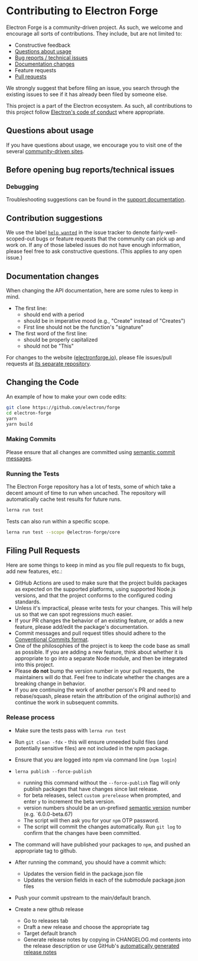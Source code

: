 # Contributing to Electron Forge

Electron Forge is a community-driven project. As such, we welcome and encourage all sorts of
contributions. They include, but are not limited to:

- Constructive feedback
- [Questions about usage](#questions-about-usage)
- [Bug reports / technical issues](#before-opening-bug-reportstechnical-issues)
- [Documentation changes](#documentation-changes)
- Feature requests
- [Pull requests](#filing-pull-requests)

We strongly suggest that before filing an issue, you search through the existing issues to see
if it has already been filed by someone else.

This project is a part of the Electron ecosystem. As such, all contributions to this project follow
[Electron's code of conduct](https://github.com/electron/electron/blob/main/CODE_OF_CONDUCT.md)
where appropriate.

## Questions about usage

If you have questions about usage, we encourage you to visit one of the several [community-driven
sites](https://github.com/electron/electron#community).

## Before opening bug reports/technical issues

### Debugging

Troubleshooting suggestions can be found in the [support
documentation](https://github.com/electron/forge/blob/main/SUPPORT.md#troubleshooting).

## Contribution suggestions

We use the label [`help wanted`](https://github.com/electron/forge/issues?q=is%3Aopen+is%3Aissue+label%3A%22help+wanted%22)
in the issue tracker to denote fairly-well-scoped-out bugs or feature requests that the community
can pick up and work on. If any of those labeled issues do not have enough information, please feel
free to ask constructive questions. (This applies to any open issue.)

## Documentation changes

When changing the API documentation, here are some rules to keep in mind.

- The first line:
  - should end with a period
  - should be in imperative mood (e.g., "Create" instead of "Creates")
  - First line should not be the function's "signature"
- The first word of the first line:
  - should be properly capitalized
  - should not be "This"

For changes to the website ([electronforge.io](https://www.electronforge.io)), please file
issues/pull requests at [its separate repository](https://github.com/electron-forge/electron-forge-docs).

## Changing the Code

An example of how to make your own code edits:

```bash
git clone https://github.com/electron/forge
cd electron-forge
yarn
yarn build
```

### Making Commits

Please ensure that all changes are committed using [semantic commit messages](https://github.com/bcoe/conventional-changelog-standard/blob/master/convention.md).

### Running the Tests

The Electron Forge repository has a lot of tests, some of which take a decent
amount of time to run when uncached. The repository will automatically cache test results for future runs.

```bash
lerna run test
```

Tests can also run within a specific scope.

```bash
lerna run test --scope @electron-forge/core
```

## Filing Pull Requests

Here are some things to keep in mind as you file pull requests to fix bugs, add new features, etc.:

- GitHub Actions are used to make sure that the project builds packages as expected on the
  supported platforms, using supported Node.js versions, and that the project conforms to the
  configured coding standards.
- Unless it's impractical, please write tests for your changes. This will help us so that we can
  spot regressions much easier.
- If your PR changes the behavior of an existing feature, or adds a new feature, please add/edit
  the package's documentation.
- Commit messages and pull request titles should adhere to the [Conventional Commits
  format](https://www.conventionalcommits.org/en/v1.0.0/).
- One of the philosophies of the project is to keep the code base as small as possible. If you are
  adding a new feature, think about whether it is appropriate to go into a separate Node module,
  and then be integrated into this project.
- Please **do not** bump the version number in your pull requests, the maintainers will do that.
  Feel free to indicate whether the changes are a breaking change in behavior.
- If you are continuing the work of another person's PR and need to rebase/squash, please retain the
  attribution of the original author(s) and continue the work in subsequent commits.

### Release process

- Make sure the tests pass with `lerna run test`
- Run `git clean -fdx` - this will ensure unneeded build files (and potentially sensitive files) are not included in the npm package.
- Ensure that you are logged into npm via command line (`npm login`)
- `lerna publish --force-publish`
  - running this command without the `--force-publish` flag will only publish packages that have changes since
  last release.
  - for beta releases, select `custom prerelease` when prompted, and enter `y` to increment the beta version.
  - version numbers should be an un-prefixed [semantic version](https://semver.org/) number (e.g. `6.0.0-beta.67)
  - The script will then ask you for your `npm` OTP password.
  - The script will commit the changes automatically. Run `git log` to confirm that the changes have been
    committed.

- The command will have published your packages to `npm`, and pushed  an appropriate tag to github.
- After running the command, you should have a commit which:
  - Updates the version field in the package.json file
  - Updates the version fields in each of the submodule package.json files
- Push your commit upstream to the main/default branch.
- Create a new github release
  - Go to releases tab
  - Draft a new release and choose the appropriate tag
  - Target default branch
  - Generate release notes by copying in CHANGELOG.md contents into the release description or use
    GitHub's [automatically generated release notes](https://docs.github.com/en/repositories/releasing-projects-on-github/automatically-generated-release-notes)
